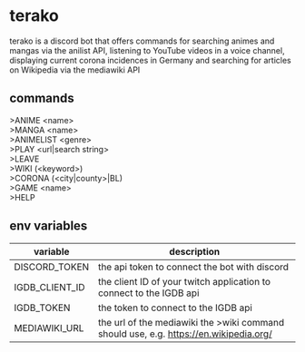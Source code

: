 # terako

terako is a discord bot that offers commands for searching animes and mangas via the anilist API, listening to YouTube videos in a voice channel, displaying current corona incidences in Germany and searching for articles on Wikipedia via the mediawiki API

## commands

\>ANIME \<name>  
\>MANGA \<name>  
\>ANIMELIST \<genre>  
\>PLAY \<url|search string>  
\>LEAVE  
\>WIKI \(\<keyword>)  
\>CORONA \(<city|county>|BL)  
\>GAME \<name>  
\>HELP  

## env variables

| variable | description |
| --- | --- |
| DISCORD_TOKEN | the api token to connect the bot with discord |
| IGDB_CLIENT_ID | the client ID of your twitch application to connect to the IGDB api |
| IGDB_TOKEN | the token to connect to the IGDB api |
| MEDIAWIKI_URL | the url of the mediawiki the >wiki command should use, e.g. https://en.wikipedia.org/ |